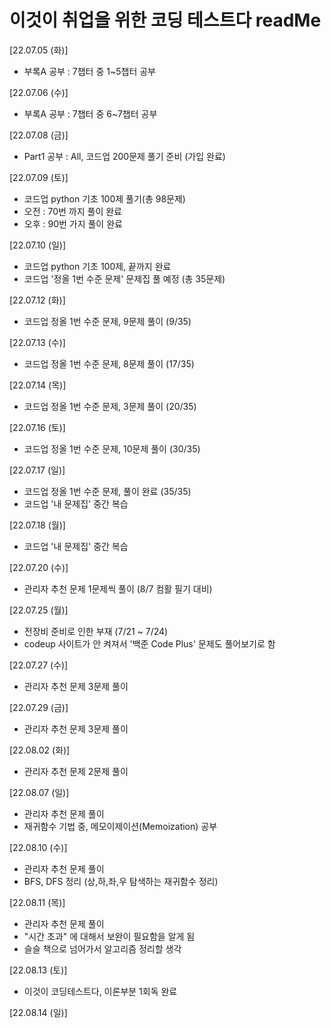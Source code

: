# 이것이 취업을 위한 코딩 테스트다 readMe

 [22.07.05 (화)]

  - 부록A 공부 : 7챕터 중 1~5챕터 공부

 [22.07.06 (수)]

  - 부록A 공부 : 7챕터 중 6~7챕터 공부
  
 [22.07.08 (금)]
 
  - Part1 공부 : All, 코드업 200문제 풀기 준비 (가입 완료)

 [22.07.09 (토)]

  - 코드업 python 기초 100제 풀기(총 98문제)
  - 오전 : 70번 까지 풀이 완료
  - 오후 : 90번 가지 풀이 완료

 [22.07.10 (일)]

  - 코드업 python 기초 100제, 끝까지 완료
  - 코드업 '정올 1번 수준 문제' 문제집 풀 예정 (총 35문제)

 [22.07.12 (화)]
 - 코드업 정올 1번 수준 문제, 9문제 풀이 (9/35)

 [22.07.13 (수)]
 - 코드업 정올 1번 수준 문제, 8문제 풀이 (17/35)

 [22.07.14 (목)]
 - 코드업 정올 1번 수준 문제, 3문제 풀이 (20/35)

 [22.07.16 (토)]
 - 코드업 정올 1번 수준 문제, 10문제 풀이 (30/35)

 [22.07.17 (일)]
 - 코드업 정올 1번 수준 문제, 풀이 완료 (35/35)
 - 코드업 '내 문제집' 중간 복습

 [22.07.18 (월)]
 - 코드업 '내 문제집' 중간 복습

 [22.07.20 (수)]
 - 관리자 추천 문제 1문제씩 풀이 (8/7 컴활 필기 대비)

 [22.07.25 (월)]
 - 전장비 준비로 인한 부재 (7/21 ~ 7/24)
 - codeup 사이트가 안 켜져서 '백준 Code Plus' 문제도 풀어보기로 함

 [22.07.27 (수)]
 - 관리자 추천 문제 3문제 풀이

 [22.07.29 (금)]
 - 관리자 추천 문제 3문제 풀이

 [22.08.02 (화)]
 - 관리자 추천 문제 2문제 풀이

 [22.08.07 (일)]
 - 관리자 추천 문제 풀이
 - 재귀함수 기법 중, 메모이제이션(Memoization) 공부

 [22.08.10 (수)]
 - 관리자 추천 문제 풀이
 - BFS, DFS 정리 (상,하,좌,우 탐색하는 재귀함수 정리)

 [22.08.11 (목)]
 - 관리자 추천 문제 풀이
 - "시간 초과" 에 대해서 보완이 필요함을 알게 됨
 - 슬슬 책으로 넘어가서 알고리즘 정리할 생각

 [22.08.13 (토)]
 - 이것이 코딩테스트다, 이론부분 1회독 완료

 [22.08.14 (일)]